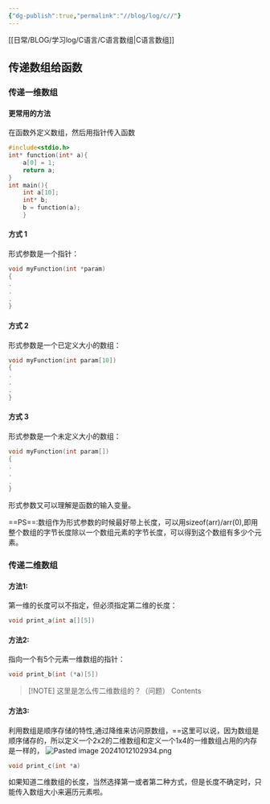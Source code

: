 ```yaml
---
{"dg-publish":true,"permalink":"//blog/log/c//"}
---
```


[[日常/BLOG/学习log/C语言/C语言数组\|C语言数组]]
## 传递数组给函数
### 传递一维数组
#### 更常用的方法
在函数外定义数组，然后用指针传入函数
~~~c
#include<stdio.h>
int* function(int* a){
	a[0] = 1;
	return a;
}
int main(){
	int a[10];
	int* b;
	b = function(a);
	}
~~~
#### 方式 1

形式参数是一个指针：
~~~c
void myFunction(int *param) 
{ 
. 
. 
. 
}
~~~
#### 方式 2

形式参数是一个已定义大小的数组：
~~~c
void myFunction(int param[10]) 
{ 
. 
. 
. 
}
~~~
#### 方式 3

形式参数是一个未定义大小的数组：
~~~c
void myFunction(int param[]) 
{ 
. 
. 
. 
}
~~~
形式参数又可以理解是函数的输入变量。

==PS==:数组作为形式参数的时候最好带上长度，可以用sizeof(arr)/arr(0),即用整个数组的字节长度除以一个数组元素的字节长度，可以得到这个数组有多少个元素。

### 传递二维数组

#### 方法1: 
第一维的长度可以不指定，但必须指定第二维的长度：
~~~c
void print_a(int a[][5])
~~~
#### 方法2: 
指向一个有5个元素一维数组的指针：
~~~c
void print_b(int (*a)[5])
~~~


> [!NOTE] 这里是怎么传二维数组的？（问题）
> Contents

#### 方法3: 
利用数组是顺序存储的特性,通过降维来访问原数组，==这里可以说，因为数组是顺序储存的，所以定义一个2x2的二维数组和定义一个1x4的一维数组占用的内存是一样的，
![Pasted image 20241012102934.png](/img/user/Pasted%20image%2020241012102934.png)

~~~c
void print_c(int *a)
~~~


如果知道二维数组的长度，当然选择第一或者第二种方式，但是长度不确定时，只能传入数组大小来遍历元素啦。


